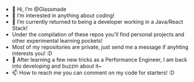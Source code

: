 - 👋 Hi, I’m @Glassmade
- 👀 I’m interested in anything about coding!
- 🌱 I’m currently returned to being a developer working in a Java/React Stack!
- Under the compilation of these repos you'll find personal projects and other experimental learning pockets!
- Most of my repositories are private, just send me a message if anyhting interests you! :D
- 💞️ After learning a few new tricks as a Performance Engineer, I am back into developing and buzzin about it~
- 📫 How to reach me you can comment on my code for starters! :D

<!---
Glassmade/Glassmade is a ✨ special ✨ repository because its `README.md` (this file) appears on your GitHub profile.
You can click the Preview link to take a look at your changes.
--->
